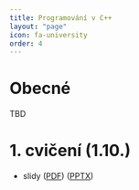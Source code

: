 ```yaml
---
title: Programování v C++
layout: "page"
icon: fa-university
order: 4
---
```

**Obecné**
==================
TBD

**1. cvičení (1.10.)**
=====================
- slidy ([PDF](data/cpp/cv1/cpp_cv1.pdf)) ([PPTX](data/cpp/cv1/cpp_cv1.pptx))
